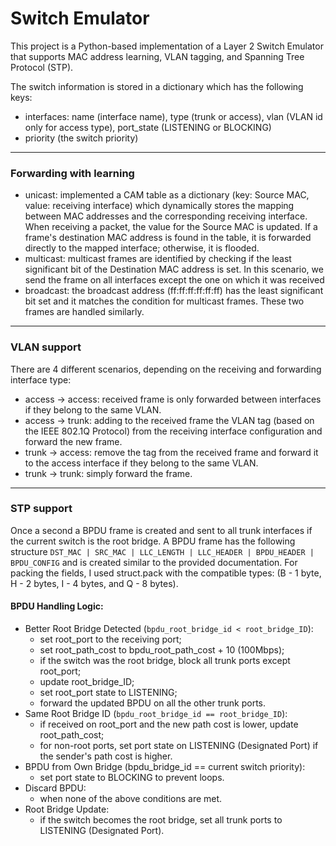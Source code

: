 # Switch Emulator

This project is a Python-based implementation of a Layer 2 Switch Emulator that supports MAC address learning, VLAN tagging, and Spanning Tree Protocol (STP). 

The switch information is stored in a dictionary which has the following keys: 
- interfaces: name (interface name), type (trunk or access), vlan (VLAN id only for access type), port_state (LISTENING or BLOCKING)
- priority (the switch priority)

---

### Forwarding with learning
- unicast: implemented a CAM table as a dictionary (key: Source MAC, value: receiving interface) which dynamically stores the mapping between MAC addresses and the corresponding receiving interface. When receiving a packet, the value for the Source MAC is updated. If a frame's destination MAC address is found in the table, it is forwarded directly to the mapped interface; otherwise, it is flooded.
- multicast: multicast frames are identified by checking if the least significant bit of the Destination MAC address is set. In this scenario, we send the frame on all interfaces except the one on which it was received
- broadcast: the broadcast address (ff:ff:ff:ff:ff:ff) has the least significant bit set and it matches the condition for multicast frames. These two frames are handled similarly.

---

### VLAN support
There are 4 different scenarios, depending on the receiving and forwarding interface type:
- access -> access: received frame is only forwarded between interfaces if they belong to the same VLAN.
- access -> trunk: adding to the received frame the VLAN tag (based on the IEEE 802.1Q Protocol) from the receiving interface configuration and forward the new frame.
- trunk -> access: remove the tag from the received frame and forward it to the access interface if they belong to the same VLAN.
- trunk -> trunk: simply forward the frame.

---

### STP support
Once a second a BPDU frame is created and sent to all trunk interfaces if the current switch is the root bridge. A BPDU frame has the following structure `DST_MAC | SRC_MAC | LLC_LENGTH | LLC_HEADER | BPDU_HEADER | BPDU_CONFIG` and is created similar to the provided documentation. For packing the fields, I used struct.pack with the compatible types: (B - 1 byte, H - 2 bytes, I - 4 bytes, and Q - 8 bytes).

#### BPDU Handling Logic:
- Better Root Bridge Detected (`bpdu_root_bridge_id < root_bridge_ID`):
    - set root_port to the receiving port;
    - set root_path_cost to bpdu_root_path_cost + 10 (100Mbps);
    - if the switch was the root bridge, block all trunk ports except root_port;
    - update root_bridge_ID;
    - set root_port state to LISTENING;
    - forward the updated BPDU on all the other trunk ports.
- Same Root Bridge ID (`bpdu_root_bridge_id == root_bridge_ID`):
    - if received on root_port and the new path cost is lower, update root_path_cost;
    - for non-root ports, set port state on LISTENING (Designated Port) if the sender's path cost is higher.
- BPDU from Own Bridge (bpdu_bridge_id == current switch priority):
    - set port state to BLOCKING to prevent loops.
- Discard BPDU:
    - when none of the above conditions are met.
- Root Bridge Update:
    - if the switch becomes the root bridge, set all trunk ports to LISTENING (Designated Port).
